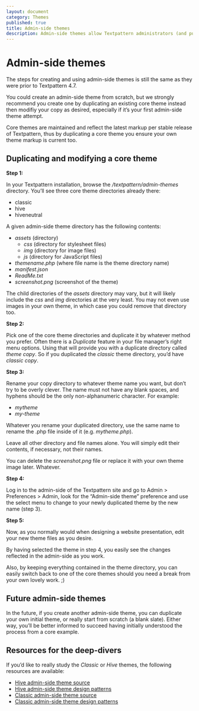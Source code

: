 ```yaml
---
layout: document
category: Themes
published: true
title: Admin-side themes
description: Admin-side themes allow Textpattern administrators (and publishers) to choose a specific theme for the admin-side presentation and panels.
---
```


# Admin-side themes

The steps for creating and using admin-side themes is still the same as they were prior to Textpattern 4.7.

You could create an admin-side theme from scratch, but we strongly recommend you create one by duplicating an existing core theme instead then modifiy your copy as desired, especially  if it’s your first admin-side theme attempt.

Core themes are maintained and reflect the latest markup per stable release of Textpattern, thus by duplicating a core theme you ensure your own theme markup is current too.

## Duplicating and modifying a core theme

**Step 1:**

In your Textpattern installation, browse the _/textpattern/admin-themes_ directory. You’ll see three core theme directories already there:

* classic
* hive
* hiveneutral

A given admin-side theme directory has the following contents:

* _assets_ (directory)
	* _css_ (directory for stylesheet files)
	* _img_ (directory for image files)
	* _js_ (directory for JavaScript files)
* _themename.php_ (where file name is the theme directory name)
* _manifest.json_
* _ReadMe.txt_
* _screenshot.png_ (screenshot of the theme)

The child directories of the _assets_ directory may vary, but it will likely include the _css_ and _img_ directories at the very least. You may not even use images in your own theme, in which case you could remove that directory too.

**Step 2:**

Pick one of the core theme directories and duplicate it by whatever method you prefer. Often there is a *Duplicate* feature in your file manager’s right menu options. Using that will provide you with a duplicate directory called _theme copy_. So if you duplicated the _classic_ theme directory, you’d have _classic copy_.

**Step 3:**

Rename your copy directory to whatever theme name you want, but don’t try to be overly clever. The name must not have any blank spaces, and hyphens should be the only non-alphanumeric character. For example:

* _mytheme_
* _my-theme_

Whatever you rename your duplicated directory, use the same name to rename the .php file inside of it (e.g. _mytheme.php_).

Leave all other directory and file names alone. You will simply edit their contents, if necessary, not their names.

You can delete the _screenshot.png_ file or replace it with your own theme image later. Whatever.

**Step 4:**

Log in to the admin-side of the Textpattern site and go to Admin > Preferences > Admin, look for the “Admin-side theme” preference and use the select menu to change to your newly duplicated theme by the new name (step 3).

**Step 5:**

Now, as you normally would when designing a website presentation, edit your new theme files as you desire.

By having selected the theme in step 4, you easily see the changes reflected in the admin-side as you work.

Also, by keeping everything contained in the theme directory, you can easily switch back to one of the core themes should you need a break from your own lovely work. ;)

## Future admin-side themes

In the future, if you create another admin-side theme, you can  duplicate your own initial theme, or really start from scratch (a blank slate). Either way, you’ll be better informed to succeed having initially understood the process from a core example.

## Resources for the deep-divers

If you’d like to really study the _Classic_ or _Hive_ themes, the following resources are available:

* [Hive admin-side theme source](https://github.com/philwareham/textpattern-hive-admin-theme)
* [Hive admin-side theme design patterns](http://design-patterns.textpattern.com/)
* [Classic admin-side theme source](https://github.com/philwareham/textpattern-classic-admin-theme)
* [Classic admin-side theme design patterns](http://design-patterns-classic.textpattern.com/)
